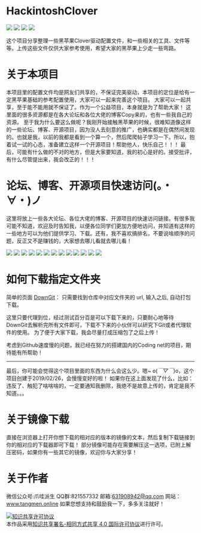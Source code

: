 # HackintoshClover
[![](https://img.shields.io/badge/license-CC%204.0-green.svg)](https://creativecommons.org/licenses/by-sa/4.0/deed.zh)
[![](https://img.shields.io/badge/platform-markdown-blue.svg)](https://shields.io/category/chat)
[![](https://img.shields.io/badge/%E5%8D%9A%E5%AE%A2-%E6%AC%A2%E8%BF%8E%E8%AE%BF%E9%97%AE-orange.svg)](http://www.tangmen.online/)
[![](https://img.shields.io/badge/%E5%BE%AE%E4%BF%A1%E5%85%AC%E4%BC%97%E5%8F%B7-%E7%88%AA%E5%93%87%E6%B4%BE%E7%94%9F-lightgrey.svg)]()

这个项目分享整理一些黑苹果Clover驱动配置文件，和一些相关的工具、文件等等。上传这些文件仅供大家参考使用，希望大家的黑苹果上少走一些弯路。

# 关于本项目
本项目里的配置文件均是网友们共享的，不保证完美驱动，本项目的定位是给有一定黑苹果基础的参考配置使用，大家可以一起来完善这个项目。
大家可以一起共享，至于能不能用就不保证了。作为一个公益项目，本身就是为了帮助大家！
这里面的很多资源都是在各大论坛和各位大佬的博客Copy来的，也有一些我自己的资源。
至于我为什么要这么做呢？我刚开始接触黑苹果的时候，很难知道像这样的一些论坛、博客、开源项目，因为没人去刻意的推广，也确实都是在偶然间发现的。也就是我，以前的我都是看到一个算一个，然后爬爬帖子学习一下。所以，抱着试一试的心态，准备建立这样一个开源项目！帮助他人，快乐自己！！！
最后，可能有什么做的不对的地方，但是大家要知道，我的初心是好的。接受批评，有什么尽管提出来，我会改正的！！！

# 论坛、博客、开源项目快速访问(。・∀・)ノ
这里将放上一些各大论坛、各位大佬的博客、开源项目的快速访问链接。有很多我可能不知道，欢迎及时告知我，以便各位同学们更加方便地访问，并知道有这样的一些地方可以为他们提供学习、下载。还有，我不喜欢搞排名，不要说啥顺序的问题，反正又不是赚钱的，大家想去哪儿看就去哪儿看！

[![](https://img.shields.io/badge/pcbeta-welcom-green.svg)](http://bbs.pcbeta.com/index.php?gid=86)
[![](https://img.shields.io/badge/%E9%BB%91%E6%9E%9C%E5%B0%8F%E5%85%B5-welcome-brightgreen.svg)](https://blog.daliansky.net/)
[![](https://img.shields.io/badge/%E9%BB%91%E8%8B%B9%E6%9E%9C%E7%A9%BA%E9%97%B4-welcome-yellowgreen.svg)](http://vrguge.com/)
[![](https://img.shields.io/badge/%E9%BB%91%E8%8B%B9%E6%9E%9C%E4%B9%90%E5%9B%AD-welcome-yellow.svg)](https://imac.hk/)
[![](https://img.shields.io/badge/%E9%BB%91%E8%8B%B9%E6%9E%9C%E7%A4%BE%E5%8C%BA-welcome-yellow.svg)](https://osx.cx/)
[![](https://img.shields.io/badge/%E5%9B%BD%E5%85%89-welcome-orange.svg)](https://www.sqlsec.com/)
[![](https://img.shields.io/badge/tonymacx86-welcome-red.svg)](https://www.tonymacx86.com/)
[![](https://img.shields.io/badge/%E9%BB%91%E8%8B%B9%E6%9E%9C%E9%A9%B1%E5%8A%A8%E4%B9%8B%E5%AE%B6-welcome-lightgrey.svg)](http://it360.org.cn/)
[![](https://img.shields.io/badge/InsanelyMac-welcome-blue.svg)](https://www.insanelymac.com/)
[![](https://img.shields.io/badge/OSx86Project-welcome-ff69b4.svg)](http://www.osx86project.org/)
[![](https://img.shields.io/badge/Hackintosh-welcome-brightgreen.svg)](https://hackintosh.com/)
[![](https://img.shields.io/badge/osx86-welcome-green.svg)](https://www.osx86.net/)
[![](https://img.shields.io/badge/aquamac-welcome-yellowgreen.svg)](http://aquamac.proboards.com/)

# 如何下载指定文件夹
简单的页面 [DownGit](https://minhaskamal.github.io/DownGit/#/home)： 只需要找到仓库中对应文件夹的 url, 输入之后, 自动打包下载。

这里只要代理到位，经过测试百分百是可以下载下来的，只要耐心地等待DownGit去解析完所有文件即可，下载不下来的小伙伴可以研究下Git或者代理软件的使用。
为了便于大家下载，我会尽量打成压缩包了之后上传！

考虑到Github速度慢的问题，我已经在努力的搭建国内的Coding net的项目，期待能有所帮助！

-----------
最后，你可能会觉得这个项目里面的东西为什么会这么少。嗯~ o(*￣▽￣*)o，这个项目创建于2019/02/26，会慢慢变好的啦！
如果你在这上面发现了什么，比如：违反了、触犯了啥啥啥的，一定要通知我删除，我绝不是故意上传的，肯定是我不知道。。。

# 关于镜像下载
直接在浏览器上打开你想下载的相对应的版本的镜像的文本，然后复制下载链接到你的相对应的下载器即可下载！
部分镜像可能存在需要解压这一选项，已附上解压密码，如果你有一些其它的镜像，欢迎你与大家分享！

# 关于作者

微信公众号:爪哇派生 QQ群:821557332 邮箱:631908942@qq.com 网站：www.tangmen.online 如果您想支持和鼓励我一下，多多关注就好！

<a rel="license" href="http://creativecommons.org/licenses/by-sa/4.0/"><img alt="知识共享许可协议" style="border-width:0" src="https://i.creativecommons.org/l/by-sa/4.0/80x15.png" /></a><br />本作品采用<a rel="license" href="http://creativecommons.org/licenses/by-sa/4.0/">知识共享署名-相同方式共享 4.0 国际许可协议</a>进行许可。
